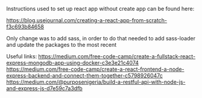Instructions used to set up react app without create app can be found here: 

https://blog.usejournal.com/creating-a-react-app-from-scratch-f3c693b84658

Only change was to add sass, in order to do that needed to add sass-loader and update the packages to the most recent


Useful links:
https://medium.com/free-code-camp/create-a-fullstack-react-express-mongodb-app-using-docker-c3e3e21c4074
https://medium.com/free-code-camp/create-a-react-frontend-a-node-express-backend-and-connect-them-together-c5798926047c 
https://medium.com/@purposenigeria/build-a-restful-api-with-node-js-and-express-js-d7e59c7a3dfb